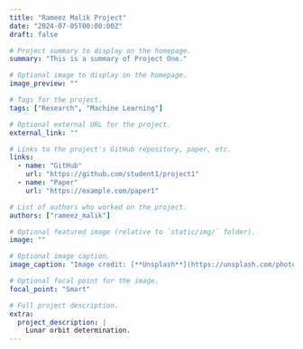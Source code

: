 ```yaml
---
title: "Rameez Malik Project"
date: "2024-07-05T00:00:00Z"
draft: false

# Project summary to display on the homepage.
summary: "This is a summary of Project One."

# Optional image to display on the homepage.
image_preview: ""

# Tags for the project.
tags: ["Research", "Machine Learning"]

# Optional external URL for the project.
external_link: ""

# Links to the project's GitHub repository, paper, etc.
links:
  - name: "GitHub"
    url: "https://github.com/student1/project1"
  - name: "Paper"
    url: "https://example.com/paper1"

# List of authors who worked on the project.
authors: ["rameez_malik"]

# Optional featured image (relative to `static/img/` folder).
image: ""

# Optional image caption.
image_caption: "Image credit: [**Unsplash**](https://unsplash.com/photos/pLCdAaMFLTE)"

# Optional focal point for the image.
focal_point: "Smart"

# Full project description.
extra:
  project_description: |
    Lunar orbit determination.
---
```

